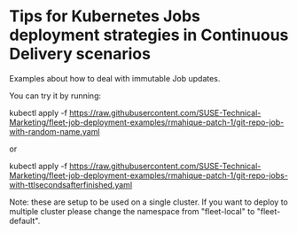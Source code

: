 # Tips for Kubernetes Jobs deployment strategies in Continuous Delivery scenarios

Examples about how to deal with immutable Job updates.

You can try it by running:

kubectl apply -f https://raw.githubusercontent.com/SUSE-Technical-Marketing/fleet-job-deployment-examples/rmahique-patch-1/git-repo-job-with-random-name.yaml

or 

kubectl apply -f https://raw.githubusercontent.com/SUSE-Technical-Marketing/fleet-job-deployment-examples/rmahique-patch-1/git-repo-jobs-with-ttlsecondsafterfinished.yaml


Note: these are setup to be used on a single cluster. If you want to deploy to multiple cluster please change the namespace from "fleet-local" to "fleet-default".
